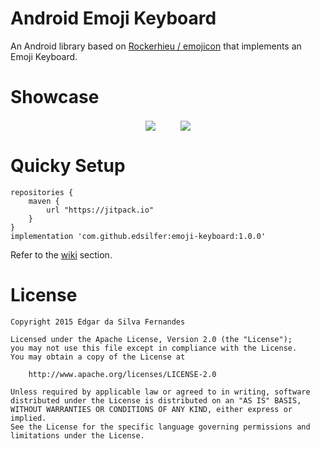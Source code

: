 # Android Emoji Keyboard
An Android library based on [Rockerhieu / emojicon](https://github.com/rockerhieu/emojicon) that implements an Emoji Keyboard.

<a name="showcase" />

# Showcase
<p align="center">
<img src="showcase/telegram.gif" align="center"  hspace="18">
<img src="showcase/whatsapp.gif" align="center" hspace="18">
</p>

# Quicky Setup
```
repositories {
    maven {
        url "https://jitpack.io"
    }
}
implementation 'com.github.edsilfer:emoji-keyboard:1.0.0'
```

Refer to the [wiki](https://github.com/instachat/emoji-library/wiki/Development) section.

<a name="license"></a>
# License

```
Copyright 2015 Edgar da Silva Fernandes

Licensed under the Apache License, Version 2.0 (the "License");
you may not use this file except in compliance with the License.
You may obtain a copy of the License at

    http://www.apache.org/licenses/LICENSE-2.0

Unless required by applicable law or agreed to in writing, software
distributed under the License is distributed on an "AS IS" BASIS,
WITHOUT WARRANTIES OR CONDITIONS OF ANY KIND, either express or implied.
See the License for the specific language governing permissions and
limitations under the License.
```
